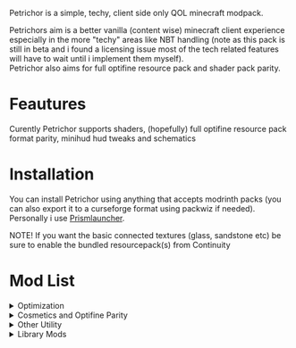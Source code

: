 Petrichor is a simple, techy, client side only QOL minecraft modpack.

Petrichors aim is a better vanilla (content wise) minecraft client experience especially in the more "techy" areas like NBT handling (note as this pack is still in beta and i found a licensing issue most of the tech related features will have to wait until i implement them myself).  
Petrichor also aims for full optifine resource pack and shader pack parity.

# Feautures
Curently Petrichor supports shaders, (hopefully) full optifine resource pack format parity, minihud hud tweaks and schematics

# Installation
You can install Petrichor using anything that accepts modrinth packs (you can also export it to a curseforge format using packwiz if needed). Personally i use [Prismlauncher](https://prismlauncher.org/).

NOTE! If you want the basic connected textures (glass, sandstone etc) be sure to enable the bundled resourcepack(s) from Continuity

# Mod List
<details>
    <summary>Optimization</summary>

- [Sodium](https://modrinth.com/mod/sodium)
  - [Indium](https://modrinth.com/mod/indium)
- [Lithium](https://modrinth.com/mod/lithium)
- [Starlight](https://modrinth.com/mod/starlight)
- [EntityCulling](https://modrinth.com/mod/entityculling)
- [LazyDFU](https://modrinth.com/mod/lazydfu)
</details>

<details>
    <summary>Cosmetics and Optifine Parity</summary>

- [Animatica](https://modrinth.com/mod/animatica)
- [FabriZoom](https://modrinth.com/mod/fabrizoom)
- [Continuity](https://modrinth.com/mod/continuity)
- [CIT Resewn](https://modrinth.com/mod/cit-resewn)
- [CEM](https://modrinth.com/mod/cem)
  - [ETF](https://modrinth.com/mod/entitytexturefeatures)
- [Iris](https://modrinth.com/mod/iris)
- [OptiGUI](https://modrinth.com/mod/optigui)
</details>

<details>
    <summary>Other Utility</summary>

- [Mod Menu](https://modrinth.com/mod/modmenu)
- [Inventory Essentials](https://modrinth.com/mod/inventory-essentials)
- [ToolTipFix](https://modrinth.com/mod/tooltipfix)
- [BetterF3](https://modrinth.com/mod/betterf3)
- [MiniHUD](https://www.curseforge.com/minecraft/mc-mods/minihud)
- [Litematica](https://www.curseforge.com/minecraft/mc-mods/litematica)
</details>

<details>
    <summary>Library Mods</summary>

- [Fabric API](https://modrinth.com/mod/fabric-api)
- [MaLiLib](https://www.curseforge.com/minecraft/mc-mods/malilib)
- [Balm](https://modrinth.com/mod/balm)
</details>